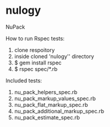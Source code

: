 # nulogy
NuPack

How to run Rspec tests:

1. clone respoitory
2. inside cloned 'nulogy'' directory
3. $ gem install rspec
4. $ rspec spec/*.rb

Included tests:

1. nu_pack_helpers_spec.rb
2. nu_pack_markup_values_spec.rb
3. nu_pack_flat_markup_spec.rb
4. nu_pack_additional_markup_spec.rb
5. nu_pack_estimate_spec.rb

